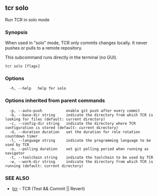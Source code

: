 ## tcr solo

Run TCR in solo mode

### Synopsis


When used in "solo" mode, TCR only commits changes locally.
It never pushes or pulls to a remote repository.

This subcommand runs directly in the terminal (no GUI).

```
tcr solo [flags]
```

### Options

```
  -h, --help   help for solo
```

### Options inherited from parent commands

```
  -p, --auto-push           enable git push after every commit
  -b, --base-dir string     indicate the directory from which TCR is looking for files (default: current directory)
  -c, --config-dir string   indicate the directory where TCR configuration is stored (default: current directory)
  -d, --duration duration   set the duration for role rotation countdown timer
  -l, --language string     indicate the programming language to be used by TCR
  -o, --polling duration    set git polling period when running as navigator
  -t, --toolchain string    indicate the toolchain to be used by TCR
  -w, --work-dir string     indicate the directory from which TCR is running (default: current directory)
```

### SEE ALSO

* [tcr](tcr.md)	 - TCR (Test && Commit || Revert)

